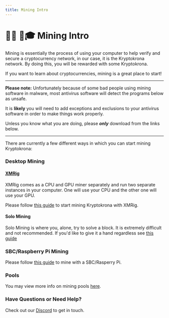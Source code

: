 ```yaml
---
title: Mining Intro
---
```


# 🧑‍🎓 🧑🎓 Mining Intro

Mining is essentially the process of using your computer to help verify and secure a cryptocurrency network, in our case, it is the Kryptokrona network. By doing this, you will be rewarded with some Kryptokrona.

If you want to learn about cryptocurrencies, mining is a great place to start!

***

**Please note:** Unfortunately because of some bad people using mining software in malware, most antivirus software will detect the programs below as unsafe.

It is **likely** you will need to add exceptions and exclusions to your antivirus software in order to make things work properly.

Unless you know what you are doing, please _**only**_ download from the links below.

***

There are currently a few different ways in which you can start mining Kryptokrona:

### Desktop Mining

#### [XMRig](https://github.com/xmrig/xmrig)

XMRig comes as a CPU and GPU miner separately and run two separate instances in your computer. One will use your CPU and the other one will use your GPU.

Please follow [this guide](../docs/guides/XMRIG-Guide/) to start mining Kryptokrona with XMRig.

#### Solo Mining

Solo Mining is where you, alone, try to solve a block. It is extremely difficult and not recommended. If you'd like to give it a hand regardless see [this guide](../docs/guides/CPU-Solo-Mining/)

### SBC/Raspberry Pi Mining

Please follow [this guide](../docs/guides/Mining-with-SBC/) to mine with a SBC/Rasperry Pi.

### Pools

You may view more info on mining pools [here](../docs/guides/Pools/).

### Have Questions or Need Help?

Check out our [Discord](http://chat.kryptokrona.se) to get in touch.
